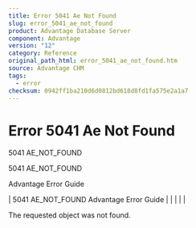 ```yaml
---
title: Error 5041 Ae Not Found
slug: error_5041_ae_not_found
product: Advantage Database Server
component: Advantage
version: "12"
category: Reference
original_path_html: error_5041_ae_not_found.htm
source: Advantage CHM
tags:
  - error
checksum: 0942ff1ba210d6d0812bd618d8fd1fa575e2a1a7
---
```


# Error 5041 Ae Not Found

5041 AE\_NOT\_FOUND

5041 AE\_NOT\_FOUND

Advantage Error Guide

| 5041 AE\_NOT\_FOUND  Advantage Error Guide |  |  |  |  |

The requested object was not found.
